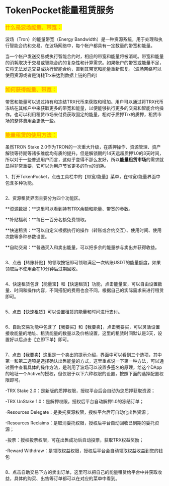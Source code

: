 # TokenPocket能量租赁服务

### <mark style="color:orange;">什么是波场能量、带宽：</mark> <a href="#ohcga" id="ohcga"></a>

波场（Tron）的能量带宽（Energy Bandwidth）是一种资源系统，用于处理和执行智能合约和交易。在波场网络中，每个帐户都具有一定数量的带宽和能量。

当一个帐户发送交易或执行智能合约时，相应的带宽和能量将被消耗。带宽和能量的消耗取决于交易或智能合约的复杂性和计算需求。如果帐户的带宽或能量不足，它将无法发送交易或执行智能合约，直到其带宽和能量重新恢复。（波场网络可以使用资源或者是消耗Trx来达到数据上链的目的）

### <mark style="color:orange;">如何获得能量、带宽：</mark> <a href="#vj0dv" id="vj0dv"></a>

带宽和能量可以通过持有和冻结TRX代币来获取和增加。用户可以通过将TRX代币冻结在其帐户中来获取更多的带宽和能量，以便能够执行更多的交易和智能合约操作。也可以利用租赁市场来付费获取固定的能量，相对于质押Trx的质押，租赁市场的整体费用会更低一些。

### <mark style="color:orange;">能量租赁的使用方法：</mark> <a href="#qkape" id="qkape"></a>

虽然TRON Stake 2.0作为TRON的一次重大升级，在质押操作、资源管理、资产解锁等待期等诸多维度均有质的提升。但是解锁期的14天远超质押1.0的3天时间，所以对于一些普通用户而言，这似乎变得不那么友好，所以**能量租赁市场**的需求就显得非常重要，它可以为用户节省更多的Trx的消耗。

1、打开TokenPocket，点击工具栏中的【带宽/能量】菜单，在带宽/能量界面中包含多种功能。

<figure><img src="../../.gitbook/assets/1 (1).png" alt=""><figcaption></figcaption></figure>

2、资源租赁界面主要分为四个功能区。

**资源数据：**这里可以看到持有TRX余额和能量、带宽的参数。

**补贴福利：**每日一百分名额免费领取。

**快速租赁：**可以自定义根据执行的操作（转账或合约交互）、使用时间、使用次数等多种参数设置。

**自助交易：**普通买入和卖出能量，可以把多余的能量参与卖出并获得收益。

<figure><img src="../../.gitbook/assets/2 (2) (5).png" alt=""><figcaption></figcaption></figure>

3、点击【转账补贴】的领取按钮即可领取满足一次转账USDT的能量额度，如果领取后不使用会在10分钟后过期回收。

<figure><img src="../../.gitbook/assets/3 (28).png" alt=""><figcaption></figcaption></figure>

4、快速租赁包含【能量宝】和【快速租赁】功能，点击能量宝，可以自由设置数量、时间和操作内容，不同搭配的费用也会不同，根据自己的实际需求来进行租赁即可。

<figure><img src="../../.gitbook/assets/4 (19).png" alt=""><figcaption></figcaption></figure>

5、点击【快速租赁】可以设置租赁的能量和时间进行支付。

<figure><img src="../../.gitbook/assets/5 (17).png" alt=""><figcaption></figcaption></figure>

6、自助交易功能中包含了【我要买】和【我要卖】，点击我要买，可以灵活设置接收能量的地址、租赁能量的数量以及价格设置，这里的租赁时间默认是3天，设置好以后点击【立即下单】即可。

<figure><img src="../../.gitbook/assets/6 (13).png" alt=""><figcaption></figcaption></figure>

7、点击【我要卖】这里是一个卖出的提示介绍，界面中可以看到三个选项，其中第一和第二选项是选择确认出售能量的方式，这里重点说一下第一种方法，可以通过图中查看具体的操作方法，是利用了波场可以设置多签名的原理，给这个DApp的地址一个Active的授权，但仅限于以下六种权限的设置，按照下面的选择配置权限即可。

\-TRX Stake 2.0：是新版的质押权限，授权平台后会自动为您质押获取资源；

\-TRX UnStake 1.0：是解押权限，授权后平台自动解押1.0的冻结订单；

\-Resources Delegate：是委托资源权限，授权平台后可自动化出售资源；

\-Resources Reclaims：是取消委托权限，授权后平台自动回收已到期的委托资源；

\-投票：授权投票权限，可在出售成功后自动投票，获取TRX权益奖励；

\-Reward Withdraw：是领取权益权限，授权后平台会自动领取权益收益到您的钱包

<figure><img src="../../.gitbook/assets/7 (10).png" alt=""><figcaption></figcaption></figure>

8、点击自助交易下方的卖出订单，这里可以把自己的能量租赁给平台中并获取收益，具体的购买、出售等订单都可以在对应的菜单中看到。

<figure><img src="../../.gitbook/assets/8 (7).png" alt=""><figcaption></figcaption></figure>
